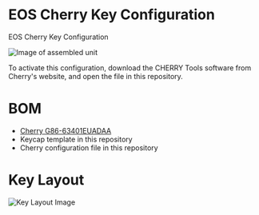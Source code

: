 # EOS Cherry Key Configuration
EOS Cherry Key Configuration

![Image of assembled unit](https://raw.githubusercontent.com/loansindi/EOS-Cherry-Key-Configuration/master/angled.jpg)


To activate this configuration, download the CHERRY Tools software from Cherry's website, and open the file in this repository.


# BOM
* [Cherry G86-63401EUADAA](http://cherryamericas.com/product/spos-rows-columns-keyboard/)
* Keycap template in this repository
* Cherry configuration file in this repository

# Key Layout
![Key Layout Image](https://raw.githubusercontent.com/loansindi/EOS-Cherry-Key-Configuration/master/layout.jpg)
